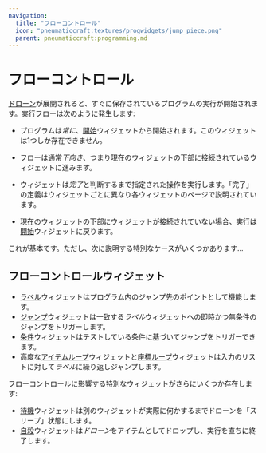 ```yaml
---
navigation:
  title: "フローコントロール"
  icon: "pneumaticcraft:textures/progwidgets/jump_piece.png"
  parent: pneumaticcraft:programming.md
---
```


# フローコントロール

[ドローン](../tools/drone.md)が展開されると、すぐに保存されているプログラムの実行が開始されます。実行フローは次のように発生します:
- プログラムは*常に*、[開始](./start.md)ウィジェットから開始されます。このウィジェットは1つしか存在できません。
- フローは通常*下向き*、つまり現在のウィジェットの下部に接続されているウィジェットに進みます。


- ウィジェットは*完了*と判断するまで指定された操作を実行します。「完了」の定義はウィジェットごとに異なり各ウィジェットのページで説明されています。
- 現在のウィジェットの下部にウィジェットが接続されていない場合、実行は[開始](./start.md)ウィジェットに戻ります。

これが基本です。ただし、次に説明する特別なケースがいくつかあります...

## フローコントロールウィジェット


- [ラベル](./label.md)ウィジェットはプログラム内のジャンプ先のポイントとして機能します。
- [ジャンプ](./jump.md)ウィジェットは一致する*ラベル*ウィジェットへの即時かつ無条件のジャンプをトリガーします。
- [条件](./conditions.md)ウィジェットはテストしている条件に基づいてジャンプをトリガーできます。
- 高度な[アイテムループ](./for_each_item.md)ウィジェットと[座標ループ](./for_each_coordinate.md)ウィジェットは入力のリストに対して*ラベル*に繰り返しジャンプします。

フローコントロールに影響する特別なウィジェットがさらにいくつか存在します:
- [待機](./standby.md)ウィジェットは別のウィジェットが実際に何かするまでドローンを「スリープ」状態にします。
- [自殺](./suicide.md)ウィジェットは*ドローン*をアイテムとしてドロップし、実行を直ちに終了します。

